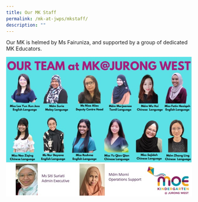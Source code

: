 ```yaml
---
title: Our MK Staff
permalink: /mk-at-jwps/mkstaff/
description: ""
---
```

Our MK is helmed by Ms Fairuniza, and supported by a group of dedicated MK Educators.

![](/images/MK/MK%20staff%202023.jpeg)